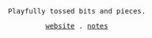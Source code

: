<p align="center">
<samp>Playfully tossed bits and pieces.<samp>
</p>

<p align="center">

  <samp>
    <a href="https://saheed.codes">website</a> .
    <a href="https://saheed.codes/blog">notes</a> 
  </samp>
</p>

